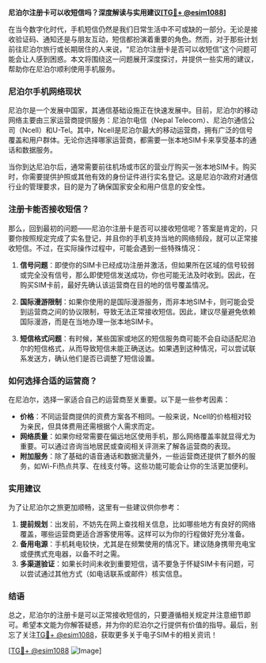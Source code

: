 **尼泊尔注册卡可以收短信吗？深度解读与实用建议[[TG💪+ @esim1088](https://t.me/s/esim1088)]**

在当今数字化时代，手机短信仍然是我们日常生活中不可或缺的一部分。无论是接收验证码、通知还是与朋友互动，短信都扮演着重要的角色。然而，对于那些计划前往尼泊尔旅行或长期居住的人来说，“尼泊尔注册卡是否可以收短信”这个问题可能会让人感到困惑。本文将围绕这一问题展开深度探讨，并提供一些实用的建议，帮助你在尼泊尔顺利使用手机服务。

### 尼泊尔手机网络现状

尼泊尔是一个发展中国家，其通信基础设施正在快速发展中。目前，尼泊尔的移动网络主要由三家运营商提供服务：尼泊尔电信（Nepal Telecom）、尼泊尔通信公司（Ncell）和U-Tel。其中，Ncell是尼泊尔最大的移动运营商，拥有广泛的信号覆盖和用户群体。无论你选择哪家运营商，都需要一张本地SIM卡来享受基本的通话和数据服务。

当你到达尼泊尔后，通常需要前往机场或市区的营业厅购买一张本地SIM卡。购买时，你需要提供护照或其他有效的身份证件进行实名登记。这是尼泊尔政府对通信行业的管理要求，目的是为了确保国家安全和用户信息的安全性。

### 注册卡能否接收短信？

那么，回到最初的问题——尼泊尔注册卡是否可以接收短信呢？答案是肯定的，只要你按照规定完成了实名登记，并且你的手机支持当地的网络频段，就可以正常接收短信。不过，在实际操作过程中，可能会遇到一些特殊情况：

1. **信号问题**：即使你的SIM卡已经成功注册并激活，但如果所在区域的信号较弱或完全没有信号，那么即使短信发送成功，你也可能无法及时收到。因此，在购买SIM卡前，最好先确认该运营商在目的地的信号覆盖情况。

2. **国际漫游限制**：如果你使用的是国际漫游服务，而非本地SIM卡，则可能会受到运营商之间的协议限制，导致无法正常接收短信。因此，建议尽量避免依赖国际漫游，而是在当地办理一张本地SIM卡。

3. **短信格式问题**：有时候，某些国家或地区的短信服务商可能不会自动适配尼泊尔的短信格式，从而导致短信未能正确送达。如果遇到这种情况，可以尝试联系发送方，确认他们是否已调整了短信设置。

### 如何选择合适的运营商？

在尼泊尔，选择一家适合自己的运营商至关重要。以下是一些参考因素：

- **价格**：不同运营商提供的资费方案各不相同。一般来说，Ncell的价格相对较为亲民，但具体费用还需根据个人需求而定。
- **网络质量**：如果你经常需要在偏远地区使用手机，那么网络覆盖率就显得尤为重要。可以通过咨询当地居民或查阅相关评测来了解各运营商的表现。
- **附加服务**：除了基础的语音通话和数据流量外，一些运营商还提供了额外的服务，如Wi-Fi热点共享、在线支付等。这些功能可能会让你的生活更加便利。

### 实用建议

为了让尼泊尔之旅更加顺畅，这里有一些建议供你参考：

1. **提前规划**：出发前，不妨先在网上查找相关信息，比如哪些地方有良好的网络覆盖，哪些运营商更适合游客使用等。这样可以为你的行程做好充分准备。
2. **备用电源**：手机耗电较快，尤其是在频繁使用的情况下。建议随身携带充电宝或便携式充电器，以备不时之需。
3. **多渠道验证**：如果长时间未收到重要短信，请不要急于怀疑SIM卡有问题，可以尝试通过其他方式（如电话联系或邮件）核实信息。

### 结语

总之，尼泊尔的注册卡是可以正常接收短信的，只要遵循相关规定并注意细节即可。希望本文能为你解答疑惑，并为你的尼泊尔之行提供有价值的指导。最后，别忘了关注[TG💪+ @esim1088](https://t.me/s/esim1088)，获取更多关于电子SIM卡的相关资讯！

[[TG💪+ @esim1088](https://t.me/s/esim1088) ![Image](https://i.postimg.cc/4NQfJmqS/Snipaste-2025-05-13-00-14-12.png)]